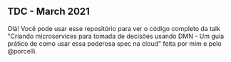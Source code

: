 TDC - March 2021
--

Olá! Você pode usar esse repositório para ver o código completo da talk "Criando microservices para tomada de decisões usando DMN - Um guia prático de como usar essa poderosa spec na cloud" feita por mim e pelo @porcelli.


